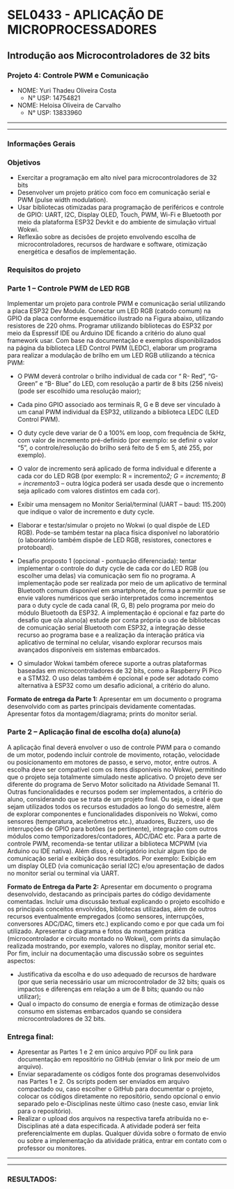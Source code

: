  # SEL0433 - APLICAÇÃO DE MICROPROCESSADORES 
## Introdução aos Microcontroladores de 32 bits

### Projeto 4: Controle PWM e Comunicação

 - NOME: Yuri Thadeu Oliveira Costa
    - N° USP: 14754821
 - NOME: Heloisa Oliveira de Carvalho
    - N° USP: 13833960

***
***

### Informações Gerais

### Objetivos

- Exercitar a programação em alto nível para microcontroladores de 32 bits
- Desenvolver um projeto prático com foco em comunicação serial e PWM (pulse width modulation).
- Usar bibliotecas otimizadas para programação de periféricos e controle de GPIO: UART, I2C, Display OLED, Touch, PWM, Wi-Fi e Bluetooth por meio da plataforma ESP32 Devkit e do ambiente de simulação virtual Wokwi.
- Reflexão sobre as decisões de projeto envolvendo escolha de microcontroladores, recursos de hardware e software, otimização energética e desafios de implementação.

### Requisitos do projeto

### Parte 1 – Controle PWM de LED RGB

Implementar um projeto para controle PWM e comunicação serial utilizando a placa ESP32 Dev Module. Conectar um LED RGB (catodo comum) na GPIO da placa conforme esquemático ilustrado na Figura abaixo, utilizando resistores de 220 ohms. Programar utilizando bibliotecas do ESP32 por meio da Espressif IDE ou Arduino IDE ficando a critério do aluno qual framework usar. Com base na documentação e exemplos disponibilizados na página da biblioteca LED Control PWM (LEDC), elaborar um programa para realizar a modulação de brilho em um LED RGB utilizando a técnica PWM:

- O PWM deverá controlar o brilho individual de cada cor “ R- Red”, “G- Green” e “B- Blue” do LED, com resolução a partir de 8 bits (256 níveis) (pode ser escolhido uma resolução maior);

- Cada pino GPIO associado aos terminais R, G e B deve ser vinculado à um canal PWM individual da ESP32, utilizando a biblioteca LEDC (LED Control PWM).

- O duty cycle deve variar de 0 a 100% em loop, com frequência de 5kHz, com valor de incremento pré-definido (por exemplo: se definir o valor “5”, o controle/resolução do brilho será feito de 5 em 5, até 255, por exemplo).

- O valor de incremento será aplicado de forma individual e diferente a cada cor do LED RGB (por exemplo: R = incremento*2; G = incremento; B = incremento*3 – outra lógica poderá ser usada desde que o incremento seja aplicado com valores distintos em cada cor).

- Exibir uma mensagem no Monitor Serial/terminal (UART – baud: 115.200) que indique o valor de incremento e duty cycle.

- Elaborar e testar/simular o projeto no Wokwi (o qual dispõe de LED RGB). Pode-se também testar na placa física disponível no laboratório (o laboratório também dispõe de LED RGB, resistores, conectores e protoboard).

- Desafio proposto 1 (opcional - pontuação diferenciada): tentar implementar o controle do duty cycle de cada cor do LED RGB (ou escolher uma delas) via comunicação sem fio no programa. A implementação pode ser realizada por meio de um aplicativo de terminal Bluetooth comum disponível em smartphone, de forma a permitir que se envie valores numéricos que serão interpretados como incrementos para o duty cycle de cada canal (R, G, B) pelo programa por meio do módulo Bluetooth da ESP32. A implementação é opcional e faz parte do desafio que o/a aluno(a) estude por conta própria o uso de bibliotecas de comunicação serial Bluetooth com ESP32, a integração desse recurso ao programa base e a realização da interação prática via aplicativo de terminal no celular, visando explorar recursos mais avançados disponíveis em sistemas embarcados.
- O simulador Wokwi também oferece suporte a outras plataformas baseadas em microcontroladores de 32 bits, como a Raspberry Pi Pico e a STM32. O uso delas também é opcional e pode ser adotado como alternativa à ESP32 como um desafio adicional, a critério do aluno.

<b>Formato de entrega da Parte 1:</b> Apresentar em um documento o programa desenvolvido com as partes principais devidamente comentadas. Apresentar fotos da montagem/diagrama; prints do monitor serial.


### Parte 2 – Aplicação final de escolha do(a) aluno(a)

A aplicação final deverá envolver o uso de controle PWM para o comando de um motor, podendo incluir controle de movimento, rotação, velocidade ou posicionamento em motores de passo, e servo, motor, entre outros. A escolha deve ser compatível com os itens disponíveis no Wokwi, permitindo que o projeto seja totalmente simulado neste aplicativo. O projeto deve ser diferente do programa de Servo Motor solicitado na Atividade Semanal 11. Outras funcionalidades e recursos podem ser implementados, a critério do aluno, considerando que se trata de um projeto final. Ou seja, o ideal é que sejam utilizados todos os recursos estudados ao longo do semestre, além de explorar componentes e funcionalidades disponíveis no Wokwi, como sensores (temperatura, acelerômetros etc.), atuadores, Buzzers, uso de interrupções de GPIO para botões (se pertinente), integração com outros módulos como temporizadores/contadores, ADC/DAC etc. Para a parte de controle PWM, recomenda-se tentar utilizar a biblioteca MCPWM (via Arduino ou IDE nativa). Além disso, é obrigatório incluir algum tipo de comunicação serial e exibição dos resultados. Por exemplo: Exibição em um display OLED (via comunicação serial I2C) e/ou apresentação de dados no monitor serial ou terminal via UART.

<b>Formato de Entrega da Parte 2:</b> Apresentar em documento o programa desenvolvido, destacando as principais partes do código devidamente comentadas. Incluir uma discussão textual explicando o projeto escolhido e os principais conceitos envolvidos, bibliotecas utilizadas, além de outros recursos eventualmente empregados (como sensores, interrupções, conversores ADC/DAC, timers etc.) explicando como e por que cada um foi utilizado. Apresentar o diagrama e fotos da montagem prática (microcontrolador e circuito montado no Wokwi), com prints da simulação realizada mostrando, por exemplo, valores no display, monitor serial etc. Por fim, incluir na documentação uma discussão sobre os seguintes aspectos:

- Justificativa da escolha e do uso adequado de recursos de hardware (por que seria necessário usar um microcontrolador de 32 bits; quais os impactos e diferenças em relação a um de 8 bits; quando ou não utilizar);
- Qual o impacto do consumo de energia e formas de otimização desse consumo em sistemas embarcados quando se considera microcontroladores de 32 bits.

### Entrega final:

- Apresentar as Partes 1 e 2 em único arquivo PDF ou link para documentação em repositório no GitHub (enviar o link por meio de um arquivo).
- Enviar separadamente os códigos fonte dos programas desenvolvidos nas Partes 1 e 2. Os scripts podem ser enviados em arquivo compactado ou, caso escolher o GitHub para documentar o projeto, colocar os códigos diretamente no repositório, sendo opcional o envio separado pelo e-Disciplinas neste último caso (neste caso, enviar link para o repositório).
- Realizar o upload dos arquivos na respectiva tarefa atribuída no e-Disciplinas até a data especificada. A atividade poderá ser feita preferencialmente em duplas. Qualquer dúvida sobre o formato de envio ou sobre a implementação da atividade prática, entrar em contato com o professor ou monitores.

***
***

### RESULTADOS:

